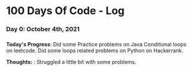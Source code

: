 # 100 Days Of Code - Log

### Day 0: October 4th, 2021 
#####

**Today's Progress**: Did some Practice problems on Java Conditional loops on leetcode.
Did some loops related problems on Python on Hackerrank.

**Thoughts:** : Struggled a little bit with some problems.



